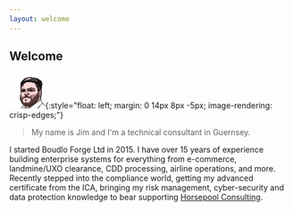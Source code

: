 ```yaml
---
layout: welcome
---
```


## Welcome

![Pixel Art Jim](/assets/images/pixel-jim.png){:style="float: left; margin: 0 14px 8px -5px; image-rendering: crisp-edges;"}

> My name is Jim and I'm a technical consultant in Guernsey.
>
>

I started Boudlo Forge Ltd in 2015. I have over 15 years of experience building enterprise systems for everything from e-commerce, landmine/UXO clearance, CDD processing, airline operations, and more. Recently stepped into the compliance world, getting my advanced certificate from the ICA, bringing my risk management, cyber-security and data protection knowledge to bear supporting <a href="https://horsepool.gg" target="_blank">Horsepool Consulting</a>.